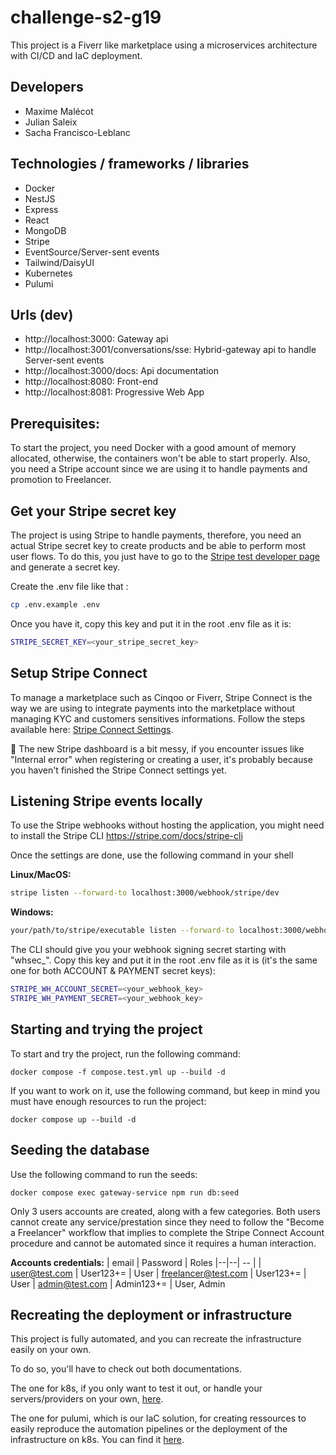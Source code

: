 # challenge-s2-g19

This project is a Fiverr like marketplace using a microservices architecture with CI/CD and IaC deployment.

## Developers

-   Maxime Malécot
-   Julian Saleix
-   Sacha Francisco-Leblanc

## Technologies / frameworks / libraries

-   Docker
-   NestJS
-   Express
-   React
-   MongoDB
-   Stripe
-   EventSource/Server-sent events
-   Tailwind/DaisyUI
-   Kubernetes
-   Pulumi

## Urls (dev)

-   http://localhost:3000: Gateway api
-   http://localhost:3001/conversations/sse: Hybrid-gateway api to handle Server-sent events
-   http://localhost:3000/docs: Api documentation
-   http://localhost:8080: Front-end
-   http://localhost:8081: Progressive Web App

## Prerequisites:

To start the project, you need Docker with a good amount of memory allocated, otherwise, the containers won't be able to start properly.
Also, you need a Stripe account since we are using it to handle payments and promotion to Freelancer.

## Get your Stripe secret key

The project is using Stripe to handle payments, therefore, you need an actual Stripe secret key to create products and be able to perform most user flows. To do this, you just have to go to the [Stripe test developer page](https://dashboard.stripe.com/test/apikeys) and generate a secret key.

Create the .env file like that :

```bash
cp .env.example .env
```

Once you have it, copy this key and put it in the root .env file as it is:

```bash
STRIPE_SECRET_KEY=<your_stripe_secret_key>
```

## Setup Stripe Connect

To manage a marketplace such as Cinqoo or Fiverr, Stripe Connect is the way we are using to integrate payments into the marketplace without managing KYC and customers sensitives informations. Follow the steps available here: [Stripe Connect Settings](https://dashboard.stripe.com/test/settings/connect).

🚨 The new Stripe dashboard is a bit messy, if you encounter issues like "Internal error" when registering or creating a user, it's probably because you haven't finished the Stripe Connect settings yet.

## Listening Stripe events locally

To use the Stripe webhooks without hosting the application, you might need to install the Stripe CLI
https://stripe.com/docs/stripe-cli

Once the settings are done, use the following command in your shell

**Linux/MacOS:**

```bash
stripe listen --forward-to localhost:3000/webhook/stripe/dev
```

**Windows:**

```bash
your/path/to/stripe/executable listen --forward-to localhost:3000/webhook/stripe/dev
```

The CLI should give you your webhook signing secret starting with "whsec\_". Copy this key and put it in the root .env file as it is (it's the same one for both ACCOUNT & PAYMENT secret keys):

```bash
STRIPE_WH_ACCOUNT_SECRET=<your_webhook_key>
STRIPE_WH_PAYMENT_SECRET=<your_webhook_key>
```

## Starting and trying the project

To start and try the project, run the following command:

```
docker compose -f compose.test.yml up --build -d
```

If you want to work on it, use the following command, but keep in mind you must have enough resources to run the project:

```
docker compose up --build -d
```

## Seeding the database

Use the following command to run the seeds:

```
docker compose exec gateway-service npm run db:seed
```

Only 3 users accounts are created, along with a few categories.
Both users cannot create any service/prestation since they need to follow the "Become a Freelancer" workflow that implies to complete the Stripe Connect Account procedure and cannot be automated since it requires a human interaction.

**Accounts credentials:**
| email | Password | Roles
|--|--| -- |
| user@test.com | User123+= | User
| freelancer@test.com | User123+= | User
| admin@test.com | Admin123+= | User, Admin

## Recreating the deployment or infrastructure

This project is fully automated, and you can recreate the infrastructure easily on your own.

To do so, you'll have to check out both documentations.

The one for k8s, if you only want to test it out, or handle your servers/providers on your own, [here](/infra/k8s/README.md).

The one for pulumi, which is our IaC solution, for creating ressources to easily reproduce the automation pipelines or the deployment of the infrastructure on k8s. You can find it [here](/infra/pulumi/README.md).

